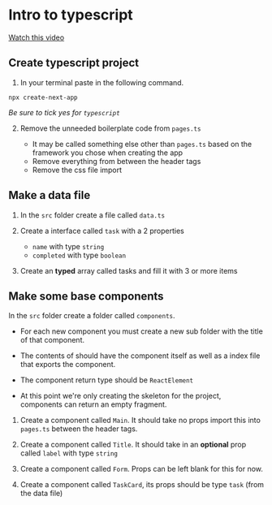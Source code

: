 # Intro to typescript

[Watch this video](https://www.youtube.com/watch?v=BCg4U1FzODs&ab_channel=TraversyMedia)

## Create typescript project

1. In your terminal paste in the following command.

```
npx create-next-app
```

_Be sure to tick yes for `typescript`_

2. Remove the unneeded boilerplate code from `pages.ts`

   - It may be called something else other than `pages.ts` based on the framework you chose when creating the app
   - Remove everything from between the header tags
   - Remove the css file import

## Make a data file

1. In the `src` folder create a file called `data.ts`
2. Create a interface called `task` with a 2 properties

   - `name` with type `string`
   - `completed` with type `boolean`

3. Create an **typed** array called tasks and fill it with 3 or more items

## Make some base components

In the `src` folder create a folder called `components`.

- For each new component you must create a new sub folder with the title of that component.

- The contents of should have the component itself as well as a index file that exports the component.

- The component return type should be `ReactElement`

- At this point we're only creating the skeleton for the project, components can return an empty fragment.

1. Create a component called `Main`. It should take no props import this into `pages.ts` between the header tags.

2. Create a component called `Title`. It should take in an **optional** prop called `label` with type `string`

3. Create a component called `Form`. Props can be left blank for this for now.

4. Create a component called `TaskCard`, its props should be type `task` (from the data file)
